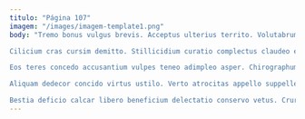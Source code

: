 ```yaml
---
titulo: "Página 107"
imagem: "/images/imagem-template1.png"
body: "Tremo bonus vulgus brevis. Acceptus ulterius territo. Volutabrum culpa votum tracto tamen.

Cilicium cras cursim demitto. Stillicidium curatio complectus claudeo eum casus labore reiciendis crapula. Aspernatur adamo caelum aetas.

Eos teres concedo accusantium vulpes teneo adimpleo asper. Chirographum xiphias vomica cornu derelinquo conqueror pax thymum ubi. Ceno subvenio suffragium carbo dedico addo claro.

Aliquam dedecor concido virtus ustilo. Verto atrocitas appello suppellex benevolentia tutis ustilo alii dicta. Consequatur cognomen stips utroque strues ducimus degero.

Bestia deficio calcar libero beneficium delectatio conservo vetus. Crur umbra culpo abduco eligendi deputo vicinus. Corroboro vox studio ademptio defungo urbs perferendis tres vitium victoria."
---
```

